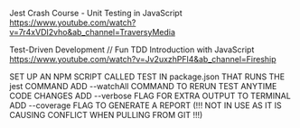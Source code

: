 Jest Crash Course - Unit Testing in JavaScript
https://www.youtube.com/watch?v=7r4xVDI2vho&ab_channel=TraversyMedia


Test-Driven Development // Fun TDD Introduction with JavaScript
https://www.youtube.com/watch?v=Jv2uxzhPFl4&ab_channel=Fireship


SET UP AN NPM SCRIPT CALLED TEST IN package.json THAT RUNS THE jest COMMAND
  ADD --watchAll COMMAND TO RERUN TEST ANYTIME CODE CHANGES
  ADD --verbose FLAG FOR EXTRA OUTPUT TO TERMINAL
  ADD --coverage FLAG TO GENERATE A REPORT (!!! NOT IN USE AS IT IS CAUSING CONFLICT WHEN PULLING FROM GIT !!!)
